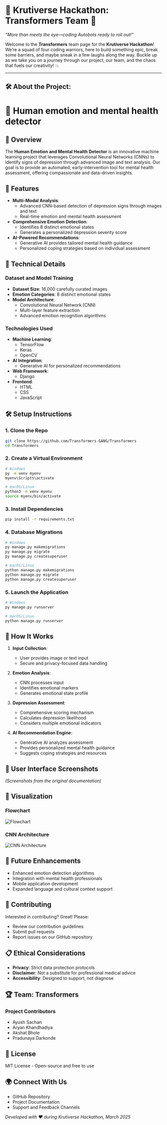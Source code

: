 # 🌌 Krutiverse Hackathon: Transformers Team 🚀

*“More than meets the eye—coding Autobots ready to roll out!”*

Welcome to the **Transformers** team page for the **Krutiverse Hackathon**! We’re a squad of four coding warriors, here to build something epic, break some barriers, and maybe sneak in a few laughs along the way. Buckle up as we take you on a journey through our project, our team, and the chaos that fuels our creativity! 💥

---

## 🛠️ About the Project:
# 🧠 Human emotion and mental health detector

## 🌟 Overview
The **Human Emotion and Mental Health Detector** is an innovative machine learning project that leverages Convolutional Neural Networks (CNNs) to identify signs of depression through advanced image and text analysis. Our goal is to provide an automated, early-intervention tool for mental health assessment, offering compassionate and data-driven insights.

## 🚀 Features
- **Multi-Modal Analysis**: 
  - Advanced CNN-based detection of depression signs through images and text
  - Real-time emotion and mental health assessment
- **Comprehensive Emotion Detection**: 
  - Identifies 8 distinct emotional states
  - Generates a personalized depression severity score
- **AI-Powered Recommendations**: 
  - Generative AI provides tailored mental health guidance
  - Personalized coping strategies based on individual assessment

## 🔬 Technical Details
### Dataset and Model Training
- **Dataset Size**: 16,000 carefully curated images
- **Emotion Categories**: 8 distinct emotional states
- **Model Architecture**: 
  - Convolutional Neural Network (CNN)
  - Multi-layer feature extraction
  - Advanced emotion recognition algorithms

### Technologies Used
- **Machine Learning**: 
  - TensorFlow
  - Keras
  - OpenCV
- **AI Integration**: 
  - Generative AI for personalized recommendations
- **Web Framework**: 
  - Django
- **Frontend**: 
  - HTML
  - CSS
  - JavaScript

## 🛠️ Setup Instructions

### 1. Clone the Repo

   ```bash
   git clone https://github.com/Transformers-GANG/Transformers
   cd Transformers
   ```

### 2. Create a Virtual Environment
```bash
# Windows
py -m venv myenv
myenv\Scripts\activate

# macOS/Linux
python3 -m venv myenv
source myenv/bin/activate
```

### 3. Install Dependencies
```bash
pip install -r requirements.txt
```

### 4. Database Migrations
```bash
# Windows
py manage.py makemigrations
py manage.py migrate
py manage.py createsuperuser

# macOS/Linux
python manage.py makemigrations
python manage.py migrate
python manage.py createsuperuser
```

### 5. Launch the Application
```bash
# Windows
py manage.py runserver

# macOS/Linux
python manage.py runserver
```

## 🤖 How It Works
1. **Input Collection**: 
   - User provides image or text input
   - Secure and privacy-focused data handling

2. **Emotion Analysis**: 
   - CNN processes input
   - Identifies emotional markers
   - Generates emotional state profile

3. **Depression Assessment**: 
   - Comprehensive scoring mechanism
   - Calculates depression likelihood
   - Considers multiple emotional indicators

4. **AI Recommendation Engine**: 
   - Generative AI analyzes assessment
   - Provides personalized mental health guidance
   - Suggests coping strategies and resources

## 🎨 User Interface Screenshots
*(Screenshots from the original documentation)*

## 🌈 Visualization
### Flowchart
![Flowchart](https://github.com/user-attachments/assets/eff7e728-e607-4a04-988c-ee25ed835d7b)

### CNN Architecture
![CNN Architecture](https://github.com/user-attachments/assets/82b5dabb-2ba1-4388-b81f-8c913c31b5c2)

## 🚧 Future Enhancements
- Enhanced emotion detection algorithms
- Integration with mental health professionals
- Mobile application development
- Expanded language and cultural context support

## 🤝 Contributing
Interested in contributing? Great! Please:
- Review our contribution guidelines
- Submit pull requests
- Report issues on our GitHub repository

## 📋 Ethical Considerations
- **Privacy**: Strict data protection protocols
- **Disclaimer**: Not a substitute for professional medical advice
- **Accessibility**: Designed to support, not diagnose

## 🏆 Team: Transformers 
### Project Contributors
- Ayush Sachan
- Aryan Khandhadiya
- Akshat Bhole
- Pradunaya Darkonde

## 📄 License
MIT License - Open-source and free to use

## 🌍 Connect With Us
- GitHub Repository
- Project Documentation
- Support and Feedback Channels

*Developed with ❤️ during Krutiverse Hackathon, March 2025*
